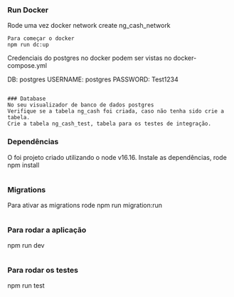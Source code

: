 ### Run Docker
Rode uma vez
docker network create ng_cash_network
```
Para começar o docker
npm run dc:up
```
Credenciais do postgres no docker podem ser vistas no docker-compose.yml

DB: postgres
USERNAME: postgres
PASSWORD: Test1234
```

### Database
No seu visualizador de banco de dados postgres
Verifique se a tabela ng_cash foi criada, caso não tenha sido crie a tabela.
Crie a tabela ng_cash_test, tabela para os testes de integração.
```

### Dependências
O foi projeto criado utilizando o node v16.16.
Instale as dependências, rode
npm install
```
```

### Migrations
Para ativar as migrations rode
npm run migration:run
```
```

### Para rodar a aplicação
npm run dev
```
```

### Para rodar os testes
npm run test
```
